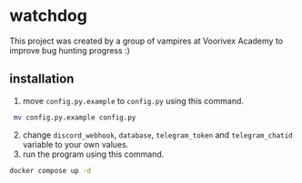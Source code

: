 # watchdog
This project was created by a group of vampires at Voorivex Academy to improve bug hunting progress :)

## installation
 1. move `config.py.example` to `config.py` using this command.
``` bash
 mv config.py.example config.py
 ```
 2. change `discord_webhook`, `database`, `telegram_token` and `telegram_chatid` variable to your own values.
 3. run the program using this command.
 ```bash
 docker compose up -d
 ```
